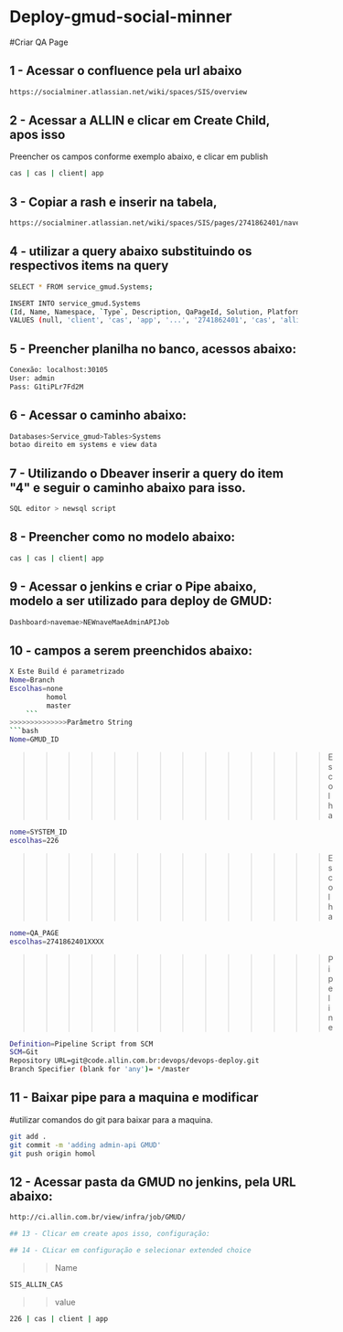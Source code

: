 # Deploy-gmud-social-minner


#Criar QA Page

## 1 - Acessar o confluence pela url abaixo 
```bash
https://socialminer.atlassian.net/wiki/spaces/SIS/overview
```
## 2 - Acessar a ALLIN e clicar em Create Child, apos isso 
Preencher os campos conforme exemplo abaixo, e clicar em publish
```bash
cas | cas | client| app
```

## 3 - Copiar a rash e inserir na tabela, 
```bash
https://socialminer.atlassian.net/wiki/spaces/SIS/pages/2741862401/nave-mae+nave-mae+api+admin
```

## 4 - utilizar a query abaixo substituindo os respectivos items na query

```bash
SELECT * FROM service_gmud.Systems;

INSERT INTO service_gmud.Systems
(Id, Name, Namespace, `Type`, Description, QaPageId, Solution, Platform)
VALUES (null, 'client', 'cas', 'app', '...', '2741862401', 'cas', 'allin');
```

## 5 - Preencher planilha no banco, acessos abaixo: 
```bash
Conexão: localhost:30105
User: admin
Pass: G1tiPLr7Fd2M
```
## 6 - Acessar o caminho abaixo:
```bash
Databases>Service_gmud>Tables>Systems 
botao direito em systems e view data
```
## 7 - Utilizando o Dbeaver inserir a query do item "4" e seguir o caminho abaixo para isso.
```bash
SQL editor > newsql script
```

## 8 - Preencher como no modelo abaixo:
```bash
cas | cas | client| app
```

## 9 - Acessar o jenkins e criar o Pipe abaixo, modelo a ser utilizado para deploy de GMUD:
```bash
Dashboard>navemae>NEWnaveMaeAdminAPIJob
```
## 10 - campos a serem preenchidos abaixo:
```bash
X Este Build é parametrizado
Nome=Branch
Escolhas=none
		 homol
		 master
	```	 
>>>>>>>>>>>>>>Parâmetro String
```bash
Nome=GMUD_ID
```
>>>>>>>>>>>>>>Escolha
```bash
nome=SYSTEM_ID
escolhas=226
```
>>>>>>>>>>>>>>Escolha
```bash
nome=QA_PAGE
escolhas=2741862401XXXX
```
>>>>>>>>>>>>>>Pipeline
```bash
Definition=Pipeline Script from SCM
SCM=Git
Repository URL=git@code.allin.com.br:devops/devops-deploy.git
Branch Specifier (blank for 'any')= */master
```

## 11 - Baixar pipe para a maquina e modificar

#utilizar comandos do git para baixar para a maquina. 
```bash
git add .
git commit -m 'adding admin-api GMUD'
git push origin homol
```

## 12 - Acessar pasta da GMUD no jenkins, pela URL abaixo:
```bash
http://ci.allin.com.br/view/infra/job/GMUD/

## 13 - Clicar em create apos isso, configuração: 

## 14 - CLicar em configuração e selecionar extended choice
```
>>Name
```bash
SIS_ALLIN_CAS
```
>>value
```bash
226 | cas | client | app
```

